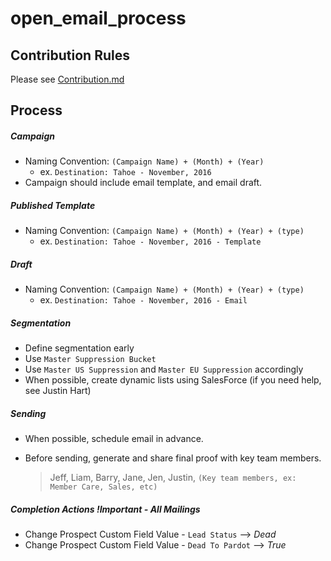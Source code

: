 # open_email_process

## Contribution Rules
Please see [Contribution.md](/CONTRIBUTING.md)

## Process

##### Campaign
- Naming Convention: `(Campaign Name) + (Month) + (Year)`
	- ex. `Destination: Tahoe - November, 2016`
- Campaign should include email template, and email draft.

##### Published Template
- Naming Convention: `(Campaign Name) + (Month) + (Year) + (type)`
	-  ex. `Destination: Tahoe - November, 2016 - Template`

##### Draft
- Naming Convention: `(Campaign Name) + (Month) + (Year) + (type)`
	-  ex. `Destination: Tahoe - November, 2016 - Email`

##### Segmentation
- Define segmentation early
- Use `Master Suppression Bucket`
- Use `Master US Suppression` and `Master EU Suppression` accordingly
- When possible, create dynamic lists using SalesForce (if you need help, see Justin Hart)

##### Sending
- When possible, schedule email in advance.
- Before sending, generate and share final proof with key team members.

	> Jeff, Liam, Barry, Jane, Jen, Justin, `(Key team members, ex: Member Care, Sales, etc) `

##### Completion Actions ***!Important - All Mailings***
- Change Prospect Custom Field Value - `Lead Status` --> *Dead*
- Change Prospect Custom Field Value - `Dead To Pardot` --> *True*
